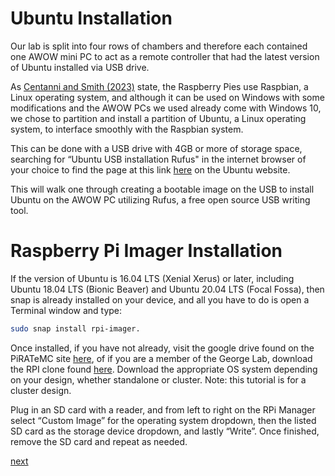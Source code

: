 # Ubuntu Installation

Our lab is split into four rows of chambers and therefore each contained one AWOW mini PC to act as a remote controller that had the latest version of Ubuntu installed via USB drive. 

As [Centanni and Smith (2023)](https://www.sciencedirect.com/science/article/pii/S2772392523000512) state, the Raspberry Pies use Raspbian, a Linux operating system, and although it can be used on Windows with some modifications and the AWOW PCs we used already come with Windows 10, we chose to partition and install a partition of Ubuntu, a Linux operating system, to interface smoothly with the Raspbian system. 

This can be done with a USB drive with 4GB or more of storage space, searching for “Ubuntu USB installation Rufus" in the internet browser of your choice to find the page at this link [here](https://ubuntu.com/tutorials/create-a-usb-stick-on-windows#1-overview) on the Ubuntu website.

This will walk one through creating a bootable image on the USB to install Ubuntu on the AWOW PC utilizing Rufus, a free open source USB writing tool.

#

# Raspberry Pi Imager Installation

If the version of Ubuntu is 16.04 LTS (Xenial Xerus) or later, including Ubuntu 18.04 LTS (Bionic Beaver) and Ubuntu 20.04 LTS (Focal Fossa), then snap is already installed on your device, and all you have to do is open a Terminal window and type:
```bash
sudo snap install rpi-imager. 
```
Once installed, if you have not already, visit the google drive found on the PiRATeMC site [here](https://drive.google.com/drive/folders/1Y9IGVBCkBdnRykqMNaKmlipFwnT6WQuY), of if you are a member of the George Lab, download the RPI clone found [here](https://www.dropbox.com/home/George_Lab/Experiments/RPi%20Video%20recordings/Equipment/Raspberry%20Pi%20Clone).
Download the appropriate OS system depending on your design, whether standalone or cluster. Note: this tutorial is for a cluster design. 

Plug in an SD card with a reader, and from left to right on the RPi Manager select “Custom Image” for the operating system dropdown, then the listed SD card as the storage device dropdown, and lastly “Write”. Once finished, remove the SD card and repeat as needed.

[next](https://github.com/George-LabX/raspicluster/blob/main/Tutorial/2remote_setup.md)

